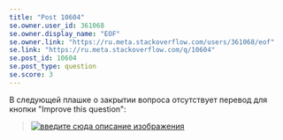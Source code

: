 ```yaml
---
title: "Post 10604"
se.owner.user_id: 361068
se.owner.display_name: "EOF"
se.owner.link: "https://ru.meta.stackoverflow.com/users/361068/eof"
se.link: "https://ru.meta.stackoverflow.com/q/10604"
se.post_id: 10604
se.post_type: question
se.score: 3
---
```

<p>В следующей плашке о закрытии вопроса отсутствует перевод для кнопки &quot;Improve this question&quot;:</p>
<blockquote>
<p><a href="https://i.stack.imgur.com/Fox6B.png" rel="nofollow noreferrer"><img src="https://i.stack.imgur.com/Fox6B.png" alt="введите сюда описание изображения" /></a></p>
</blockquote>

